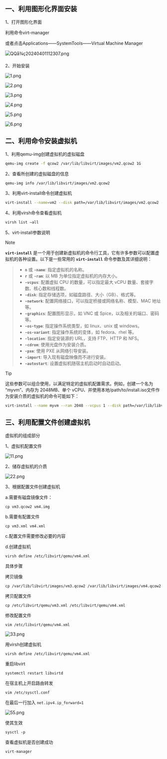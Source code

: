 ## 一、利用图形化界面安装

1、打开图形化界面

利用命令virt-manager

或者点击Applications——SystemTools——Virtual Machine Manager

![QQå¾ç20240401112307.png](https://pic.myla.eu.org/file/1757594132220_QQå¾ç20240401112307.png)

2、开始安装

![1.png](https://pic.myla.eu.org/file/1757594133368_1.png)

![2.png](https://pic.myla.eu.org/file/1757594132537_2.png)

![3.png](https://pic.myla.eu.org/file/1757594133977_3.png)

![4.png](https://pic.myla.eu.org/file/1757594133710_4.png)

![5.png](https://pic.myla.eu.org/file/1757594130770_5.png)

![6.png](https://pic.myla.eu.org/file/1757594131809_6.png)

## 二、利用命令安装虚拟机

1、利用qemu-img创建虚拟机的虚拟磁盘

```bash
qemu-img create -f qcow2 /var/lib/libvirt/images/vm2.qcow2 1G
```

2、查看所创建的虚拟磁盘的信息

```bash
qemu-img info /var/lib/libvirt/images/vm2.qcow2
```

3、利用virt-install命令创建虚拟机

```bash
virt-install --name=vm2 --disk path=/var/lib/libvirt/images/vm2.qcow2 --vcpus=1 --ram=512 --cdrom=/vm/iso/Core-11.1.iso --network network=default --os-type=linux
```

4、利用virsh命令查看虚拟机

```bash
virsh list —all
```

5、virt-install参数说明

> [!note]
**`virt-install`** 是一个用于创建新虚拟机的命令行工具，它有许多参数可以配置虚拟机的各种设置。以下是一些常用的 **`virt-install`** 命令参数及其详细说明：

> - **`n`** 或 **`-name`**: 指定虚拟机的名称。
> - **`r`** 或 **`-ram`**: 以 MB 为单位指定虚拟机的内存大小。
> - **`-vcpus`**: 配置虚拟 CPU 的数量，可以指定最大 vCPU 数量、套接字数、核心数和线程数。
> - **`-disk`**: 指定存储选项，如磁盘路径、大小（GB）、格式等。
> - **`-network`**: 配置网络接口，可以指定桥接或网络名称、模型、MAC 地址等。
> - **`-graphics`**: 配置图形显示，如 VNC 或 Spice，以及相关的端口、密码等。
> - **`-os-type`**: 指定操作系统类型，如 linux、unix 或 windows。
> - **`-os-variant`**: 指定操作系统的变体，如 fedora、rhel 等。
> - **`-location`**: 指定安装源的 URL，支持 FTP、HTTP 和 NFS。
> - **`-cdrom`**: 使用光盘作为安装介质。
> - **`-pxe`**: 使用 PXE 从网络引导安装。
> - **`-import`**: 导入现有磁盘映像而不进行安装。
> - **`-autostart`**: 设置虚拟机随宿主机启动时自动启动。

> [!tip]
这些参数可以组合使用，以满足特定的虚拟机配置需求。例如，创建一个名为 “myvm”、内存为 2048MB、单个 vCPU、并使用本地/path/to/install.iso文件作为安装介质的虚拟机的命令可能如下：

```bash
virt-install --name myvm --ram 2048 --vcpus 1 --disk path=/var/lib/libvirt/images/myvm.img,size=10 --cdrom /path/to/install.iso --os-type linux --os-variant ubuntu20.04
```

## 三、利用配置文件创建虚拟机

虚拟机的组成部分

1、虚拟机配置⽂件

![11.png](https://pic.myla.eu.org/file/1757594473172_11.png)

2、储存虚拟机的介质

![22.png](https://pic.myla.eu.org/file/1757594478620_22.png)

3、根据配置⽂件创建虚拟机

a.需要有磁盘镜像⽂件：

```
cp vm3.qcow2 vm4.img
```

b.需要有配置⽂件

```
cp vm3.xml vm4.xml
```

c.配置⽂件需要修改必要的内容

d.创建虚拟机

```
virsh define /etc/libvirt/qemu/vm4.xml
```

具体步骤

拷贝镜像

```
cp /var/lib/libvirt/images/vm3.qcow2 /var/lib/libvirt/images/vm4.qcow2
```

拷贝配置文件

```
cp /etc/libvirt/qemu/vm3.xml /etc/libvirt/qemu/vm4.xml
```

修改配置文件

```
vim /etc/libvirt/qemu/vm4.xml
```

![33.png](https://pic.myla.eu.org/file/1757594474987_33.png)

用virsh创建虚拟机

```
virsh define /etc/libvirt/qemu/vm4.xml
```

重启libvirt

```
systemctl restart libvirtd
```

在宿主机上开启路由转发

```
vim /etc/sysctl.conf
```

在最后一行加入 `net.ipv4.ip_forward=1`

![55.png](https://pic.myla.eu.org/file/1757594480073_55.png)

使其生效

```
sysctl -p
```

查看虚拟机是否创建成功

```
virt-manager
```